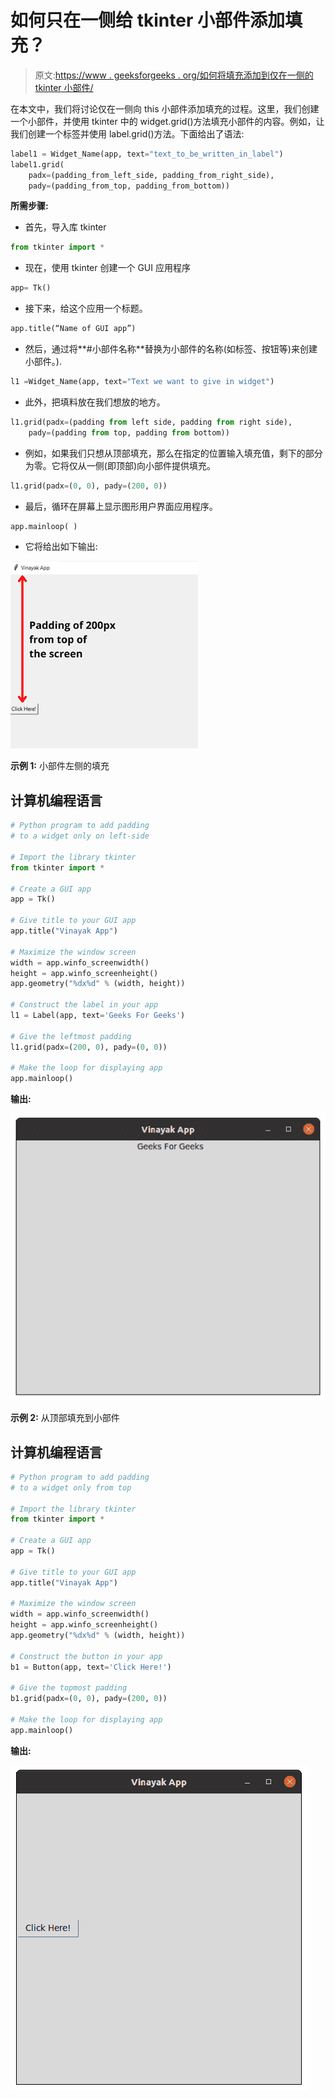 # 如何只在一侧给 tkinter 小部件添加填充？

> 原文:[https://www . geeksforgeeks . org/如何将填充添加到仅在一侧的 tkinter 小部件/](https://www.geeksforgeeks.org/how-to-add-padding-to-a-tkinter-widget-only-on-one-side/)

在本文中，我们将讨论仅在一侧向 this 小部件添加填充的过程。这里，我们创建一个小部件，并使用 tkinter 中的 widget.grid()方法填充小部件的内容。例如，让我们创建一个标签并使用 label.grid()方法。下面给出了语法:

```py
label1 = Widget_Name(app, text="text_to_be_written_in_label")
label1.grid(
    padx=(padding_from_left_side, padding_from_right_side), 
    pady=(padding_from_top, padding_from_bottom))
```

**所需步骤:**

*   首先，导入库 tkinter

```py
from tkinter import *
```

*   现在，使用 tkinter 创建一个 GUI 应用程序

```py
app= Tk()
```

*   接下来，给这个应用一个标题。

```py
app.title(“Name of GUI app”)
```

*   然后，通过将**#小部件名称**替换为小部件的名称(如标签、按钮等)来创建小部件。).

```py
l1 =Widget_Name(app, text="Text we want to give in widget")
```

*   此外，把填料放在我们想放的地方。

```py
l1.grid(padx=(padding from left side, padding from right side),
    pady=(padding from top, padding from bottom))
```

*   例如，如果我们只想从顶部填充，那么在指定的位置输入填充值，剩下的部分为零。它将仅从一侧(即顶部)向小部件提供填充。

```py
l1.grid(padx=(0, 0), pady=(200, 0))
```

*   最后，循环在屏幕上显示图形用户界面应用程序。

```py
app.mainloop( )
```

*   它将给出如下输出:

![](img/1cd951fbca940ed33e231a57fea97468.png)

**示例 1:** 小部件左侧的填充

## 计算机编程语言

```py
# Python program to add padding
# to a widget only on left-side

# Import the library tkinter
from tkinter import *

# Create a GUI app
app = Tk()

# Give title to your GUI app
app.title("Vinayak App")

# Maximize the window screen
width = app.winfo_screenwidth()
height = app.winfo_screenheight()
app.geometry("%dx%d" % (width, height))

# Construct the label in your app
l1 = Label(app, text='Geeks For Geeks')

# Give the leftmost padding
l1.grid(padx=(200, 0), pady=(0, 0))

# Make the loop for displaying app
app.mainloop()
```

**输出:**

![padding tkinter](img/050106764484b10d2b9899c4a65a684b.png)

**示例 2:** 从顶部填充到小部件

## 计算机编程语言

```py
# Python program to add padding
# to a widget only from top

# Import the library tkinter
from tkinter import *

# Create a GUI app
app = Tk()

# Give title to your GUI app
app.title("Vinayak App")

# Maximize the window screen
width = app.winfo_screenwidth()
height = app.winfo_screenheight()
app.geometry("%dx%d" % (width, height))

# Construct the button in your app
b1 = Button(app, text='Click Here!')

# Give the topmost padding
b1.grid(padx=(0, 0), pady=(200, 0))

# Make the loop for displaying app
app.mainloop()
```

**输出:**

![padding tkinter python](img/af9b2ee75489c3d604d087c243dba4ca.png)